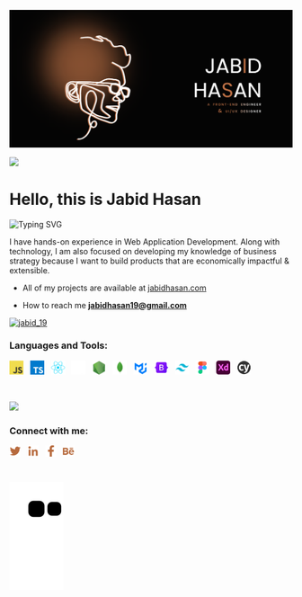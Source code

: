 
<p align="center">
<a href="https://www.jabidhasan.com/" target="_blank">
    <img
      src="https://github.com/jabid-19/jabid-19/blob/main/banner.png?raw=true"
      alt="jabid-19"
    />
    <a/>
  </p>
  
 
  


![](https://komarev.com/ghpvc/?username=jabid-19&color=844f30)

<h1 align="left">Hello, this is Jabid Hasan</h1>
  
![Typing SVG](https://readme-typing-svg.demolab.com?font=Fira+Code&size=25&pause=1000&color=B76A3D&vCenter=true&multiline=true&width=800&lines=A+passionate+front-end+developer+and+UI%2FUX+designer)
  
  <p>I have hands-on experience in Web Application Development. Along with technology, I am also focused on developing my knowledge of business strategy because I want to build products that are economically impactful & extensible.</p>
  
  

  - All of my projects are available at [jabidhasan.com](jabidhasan.com) 
  
  - How to reach me **jabidhasan19@gmail.com**
  
   <p align="left">
    <a href="https://twitter.com/jabid_19" target="blank"
      ><img
        src="https://img.shields.io/twitter/follow/jabid_19?logo=twitter&style=for-the-badge"
        alt="jabid_19"
    /></a>
  </p>

  
  <h3 align="left">Languages and Tools:</h3>
  <p align="left">
      <img
        src="https://raw.githubusercontent.com/jabid-19/jabid-19/main/images/js.webp"
        alt="js"
        width="25"
        height="25"
      />
    &nbsp;
     <img
        src="https://raw.githubusercontent.com/jabid-19/jabid-19/main/images/ts.webp"
        alt="ts"
        width="25"
        height="25"
      />
    &nbsp;
      <img
        src="https://raw.githubusercontent.com/jabid-19/jabid-19/main/images/react.webp"
        alt="reactjs"
        width="25"
        height="25"
      />
    &nbsp;
      <img
        src="https://raw.githubusercontent.com/jabid-19/jabid-19/main/images/next-js.webp"
        alt="nextjs"
        width="25"
        height="25"
      />
    &nbsp;
      <img
        src="https://raw.githubusercontent.com/jabid-19/jabid-19/main/images/node.webp"
        alt="nodejs"
        width="25"
        height="25"
      />
    &nbsp;
      <img
        src="https://raw.githubusercontent.com/jabid-19/jabid-19/main/images/mongo.webp"
        alt="mongo"
        width="25"
        height="25"
      />
    &nbsp; 
      <img
        src="https://raw.githubusercontent.com/jabid-19/jabid-19/main/images/mui.webp"
        alt="mui"
        width="25"
        height="25"
      />
    &nbsp;
      <img
        src="https://raw.githubusercontent.com/jabid-19/jabid-19/main/images/bootstrap.webp"
        alt="bootstrap"
        width="25"
        height="25"
      />
    &nbsp;
          <img
        src="https://raw.githubusercontent.com/jabid-19/jabid-19/main/images/tailwind.webp"
        alt="tailwind"
        width="25"
        height="25"
      />
    &nbsp;
      <img
        src="https://raw.githubusercontent.com/jabid-19/jabid-19/main/images/figma.webp"
        alt="figma"
        width="25"
        height="25"
      />
    &nbsp;
      <img
        src="https://raw.githubusercontent.com/jabid-19/jabid-19/main/images/xd.webp"
        alt="xd"
        width="25"
        height="25"
      />
    &nbsp;
      <img
        src="https://raw.githubusercontent.com/jabid-19/jabid-19/main/images/cypress.webp"
        alt="cypress"
        width="25"
        height="25"
      />
  </p>
  
  
  <br/>

![](https://github-readme-stats.vercel.app/api/top-langs/?username=jabid-19&theme=dark&hide_border=false&include_all_commits=true&count_private=true&layout=compact)
 
  <h3 align="left">Connect with me:</h3>
  <p align="left">
    <a href="https://twitter.com/jabid_19" target="blank"
      ><img
        align="center"
        src="https://github.com/jabid-19/jabid-19/blob/main/images/contacts/twitter.png?raw=true"
        alt="Twitter"
        height="20"
        width="20"
    /></a>
    &nbsp;
    <a href="https://linkedin.com/in/jabid-hasan" target="blank"
      ><img
        align="center"
        src="https://github.com/jabid-19/jabid-19/blob/main/images/contacts/linkedin.png?raw=true"
        alt="LinkedIn"
        height="20"
        width="20"
    /></a>
    &nbsp;
    <a href="https://fb.com/jabid19" target="blank"
      ><img
        align="center"
        src="https://github.com/jabid-19/jabid-19/blob/main/images/contacts/fb.png?raw=true"
        alt="Facebook"
        height="20"
        width="20"
    /></a>
    &nbsp;
    <a href="https://www.behance.net/jabidhasan" target="blank"
      ><img
        align="center"
        src="https://github.com/jabid-19/jabid-19/blob/main/images/contacts/behance.png?raw=true"
        alt="Behance"
        height="20"
        width="20"
    /></a>
  </p>
  
  
  </br>

  ![snake gif](https://raw.githubusercontent.com/jabid-19/jabid-19/a54302f4c0c936953f4edec59547fd1541ed5d87/github-contribution-grid-snake.svg)
  


